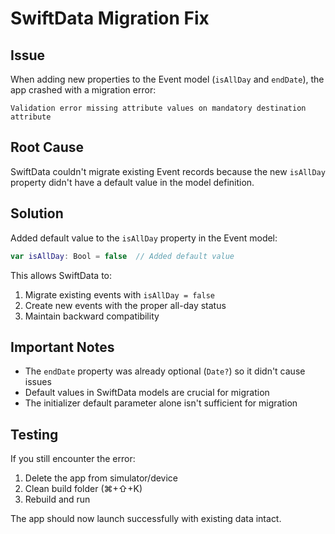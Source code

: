 # SwiftData Migration Fix

## Issue
When adding new properties to the Event model (`isAllDay` and `endDate`), the app crashed with a migration error:
```
Validation error missing attribute values on mandatory destination attribute
```

## Root Cause
SwiftData couldn't migrate existing Event records because the new `isAllDay` property didn't have a default value in the model definition.

## Solution
Added default value to the `isAllDay` property in the Event model:
```swift
var isAllDay: Bool = false  // Added default value
```

This allows SwiftData to:
1. Migrate existing events with `isAllDay = false`
2. Create new events with the proper all-day status
3. Maintain backward compatibility

## Important Notes
- The `endDate` property was already optional (`Date?`) so it didn't cause issues
- Default values in SwiftData models are crucial for migration
- The initializer default parameter alone isn't sufficient for migration

## Testing
If you still encounter the error:
1. Delete the app from simulator/device
2. Clean build folder (⌘+⇧+K)
3. Rebuild and run

The app should now launch successfully with existing data intact.